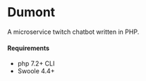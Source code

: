 # Dumont

A microservice twitch chatbot written in PHP.

#### Requirements

* php 7.2+ CLI 
* Swoole 4.4+

